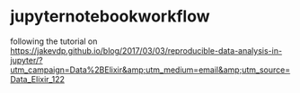 # jupyternotebookworkflow
following the tutorial on https://jakevdp.github.io/blog/2017/03/03/reproducible-data-analysis-in-jupyter/?utm_campaign=Data%2BElixir&amp;utm_medium=email&amp;utm_source=Data_Elixir_122
